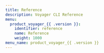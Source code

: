 ```yaml
---
title: Reference
description: Voyager CLI Reference
menu:
  product_voyager_{{ .version }}:
    identifier: reference
    name: Reference
    weight: 1000
menu_name: product_voyager_{{ .version }}
---
```

